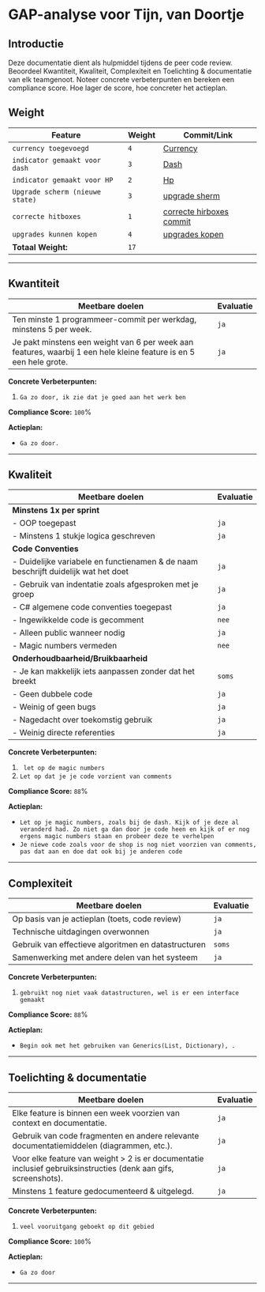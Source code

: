 # GAP-analyse voor Tijn, van Doortje

## Introductie

Deze documentatie dient als hulpmiddel tijdens de peer code review. Beoordeel Kwantiteit, Kwaliteit, Complexiteit en Toelichting & documentatie van elk teamgenoot. Noteer concrete verbeterpunten en bereken een compliance score. Hoe lager de score, hoe concreter het actieplan.

## Weight

| **Feature**                                    | **Weight** | **Commit/Link**                     |
|------------------------------------------------|------------|--------------------------------------|
| `currency toegevoegd`                       | `4`    | [Currency](https://gitlab.fdmci.hva.nl/propedeuse-hbo-ict/onderwijs/2023-2024/out-d-se-gd/blok-4/suuleewooyaa34/-/commit/efbc033a9daf39c82c9b79dbabd75da0184106f7)           |
| `indicator gemaakt voor dash`                       | `3`    | [Dash](https://gitlab.fdmci.hva.nl/propedeuse-hbo-ict/onderwijs/2023-2024/out-d-se-gd/blok-4/suuleewooyaa34/-/commit/9524c03dba8032325472cde6f77d09aedb4eac36)           |
| `indicator gemaakt voor HP`                       | `2`    | [Hp](https://gitlab.fdmci.hva.nl/propedeuse-hbo-ict/onderwijs/2023-2024/out-d-se-gd/blok-4/suuleewooyaa34/-/commit/e8641e71882c61fac5a99b41ac7de8fef67cfa5b) 
| `Upgrade scherm (nieuwe state)`                       | `3`    | [upgrade sherm ](https://gitlab.fdmci.hva.nl/propedeuse-hbo-ict/onderwijs/2023-2024/out-d-se-gd/blok-4/suuleewooyaa34/-/commit/ed724e96a0d9e3bbda8e3d724d054e19b9dd8bad)           |
| `correcte hitboxes`                       | `1`    | [correcte hirboxes commit](https://gitlab.fdmci.hva.nl/propedeuse-hbo-ict/onderwijs/2023-2024/out-d-se-gd/blok-4/suuleewooyaa34/-/commit/791b15a6511706f4686f224ce2971c850eb56088)           |
| `upgrades kunnen kopen`                       | `4`    | [upgrades kopen](https://gitlab.fdmci.hva.nl/propedeuse-hbo-ict/onderwijs/2023-2024/out-d-se-gd/blok-4/suuleewooyaa34/-/commit/6523fdf9c630cf4464ae7639a8fe7459f9762127)            |
| **Totaal Weight:**                             | `17`    |                                      |

---

## Kwantiteit

| **Meetbare doelen**                             | **Evaluatie**                         |
|-------------------------------------------------|--------------------------------------|
| Ten minste 1 programmeer-commit per werkdag, minstens 5 per week. | `ja` |
| Je pakt minstens een weight van 6 per week aan features, waarbij 1 een hele kleine feature is en 5 een hele grote. | `ja` |

**Concrete Verbeterpunten:**
1. `Ga zo door, ik zie dat je goed aan het werk ben`

**Compliance Score:** `100`%

**Actieplan:**
- `Ga zo door.`

---

## Kwaliteit

| **Meetbare doelen**                             | **Evaluatie**                             |
|-------------------------------------------------|------------------------------------------|
| **Minstens 1x per sprint**                         |                                          |
| - OOP toegepast                                 | `ja` |
| - Minstens 1 stukje logica geschreven           | `ja` |
| **Code Conventies**                                |                                          |
| - Duidelijke variabele en functienamen & de naam beschrijft duidelijk wat het doet | `ja` |
| - Gebruik van indentatie zoals afgesproken met je groep | `ja` |
| - C# algemene code conventies toegepast         | `ja` |
| - Ingewikkelde code is gecomment                | `nee` |
| - Alleen public wanneer nodig                   | `ja` |
| - Magic numbers vermeden                        | `nee` |
| **Onderhoudbaarheid/Bruikbaarheid**                |  |
| - Je kan makkelijk iets aanpassen zonder dat het breekt | `soms` |
| - Geen dubbele code                             | `ja` |
| - Weinig of geen bugs                           | `ja` |
| - Nagedacht over toekomstig gebruik             | `ja` |
| - Weinig directe referenties                    | `ja` |

**Concrete Verbeterpunten:**
1. ` let op de magic numbers`
2. `Let op dat je je code vorzient van comments`

**Compliance Score:** `88`%

**Actieplan:**
- `Let op je magic numbers, zoals bij de dash. Kijk of je deze al veranderd had. Zo niet ga dan door je code heen en kijk of er nog ergens magic numbers staan en probeer deze te verhelpen`
- `Je niewe code zoals voor de shop is nog niet voorzien van comments, pas dat aan en doe dat ook bij je anderen code`

---

## Complexiteit

| **Meetbare doelen**                            | **Evaluatie**                                    |
|------------------------------------------------|-------------------------------------------------|
| Op basis van je actieplan (toets, code review) | `ja` |
| Technische uitdagingen overwonnen              | `ja` |
| Gebruik van effectieve algoritmen en datastructuren | `soms` |
| Samenwerking met andere delen van het systeem  | `ja` |

**Concrete Verbeterpunten:**
1. `gebruikt nog niet vaak datastructuren, wel is er een interface gemaakt`

**Compliance Score:** `88`%

**Actieplan:**
- `Begin ook met het gebruiken van Generics(List, Dictionary), .`

---

## Toelichting & documentatie

| **Meetbare doelen**                             | **Evaluatie**                          |
|-------------------------------------------------|---------------------------------------|
| Elke feature is binnen een week voorzien van context en documentatie. | `ja` |
| Gebruik van code fragmenten en andere relevante documentatiemiddelen (diagrammen, etc.). | `ja` |
| Voor elke feature van weight > 2 is er documentatie inclusief gebruiksinstructies (denk aan gifs, screenshots). | `ja` |
| Minstens 1 feature gedocumenteerd & uitgelegd.  | `ja` |

**Concrete Verbeterpunten:**
1. `veel vooruitgang geboekt op dit gebied`

**Compliance Score:** `100`%

**Actieplan:**
- `Ga zo door`

---